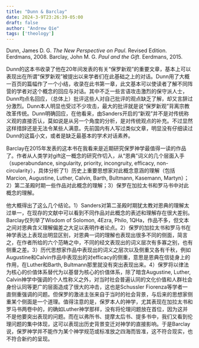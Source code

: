 ```yaml
---
title: "Dunn & Barclay"
date: 2024-3-9T23:26:39-05:00
draft: false
author: "Andrew Qie"
tags: ['theology']
---
```

Dunn, James D. G. *The New Perspective on Paul*. Revised Edition. Eerdmans, 2008.
Barclay, John M. G. *Paul and the Gift*. Eerdmans, 2015.

Dunn的这本书收录了他在20年间发表的有关“保罗新观”的重要文章，基本上可以表现出在所谓“保罗新观”被提出以来学者们在此基础之上的对话。Dunn用了大概一百页的篇幅作了一个小结，收录在此书第一章，此文基本可以使读者了解不同阵营的学者对这个概念的回应与对话。其中不乏一些言语攻击激烈的保守派人士，Dunn均点名回应，（总体上）批评这些人对自己批评的观点缺乏了解，却又言辞过分激烈。Dunn本人明显也受过不少攻击，最大的批评就是说“保罗新观”背离宗教改革传统。Dunn明确回应，在他看来，由Sanders开启的“新观”并不是对传统称义观的直接否认，莫如说是从另一个角度的分析，是对传统观点的补充。不过显然这样措辞还是无法令某些人满意。先前国内有人写过类似文章，明显没有仔细读过Dunn的这篇小文，或者是缺乏最基本的学术对话素养。

Barclay在2015年发表的这本书在我看来是近期研究保罗神学最值得一读的作品了。作者从人类学对gift这一概念的研究作切入，从“恩典”词义的几个层面入手（superabundance, singularity, priority, incongruity, efficacy, non-circularity），具体分析了1）历史上重要思想家对此概念意涵的理解（包括Marcion, Augustine, Luther, Calvin, Barth, Bultmann, Kasemann, Martyn）；2）第二圣殿时期一些作品对此概念的理解；3）保罗在加拉太书和罗马书中对此概念的理解。

他大概得出了这么几个结论。1）Sanders对第二圣殿时期犹太教对恩典的理解太过单一，在现存的文献中可以看到不同作品对此概念的表述和理解存在很大差别。Barclay仅列举了Wisdom of Solomon, 4Ezra, Philo, 1QHa，作品不多，但文本之间对恩典含义理解偏差之大足以表明作者论点。2）保罗的加拉太书和罗马书在神学表达上表现出明显区别，对恩典一词的理解也表现出很多不同的侧面，简言之，在作者所给的六个范畴之中，不同的经文表现出的词义层次有多寡之别，也有侧重之差。3）历代思想家作品中表现出的词义之层次以及侧重又各有千秋，例如Augustine和Calvin作品中表现出的对efficacy的侧重，意思是恩典在信徒身上的作用，在Luther和Barth, Bultmann那里就没有突出表现出来。4）保罗将以律法为核心的价值体系替代为以基督为核心的价值体系，除了暗含Augustine, Luther, Calvin神学中强调的个人性称义之外，对当时社会普遍认同的文化价值和人群社会身份认同等更广的层面造成了很大的冲击，这也是Schussler Fiorenza等学者一直侧重强调的问题。但保罗的激进主张来自于当时的社会背景，与后来的思想家侧重某个侧面是一个道理。值得注意的是，保罗本人的神学，尤其表现在加拉太书和罗马书两卷中的，的确如Luther神学那样，没有将伦理问题放在首位，因为这并不是他要突出表现的问题。而在以弗所书、提摩太后书、提多书中，我们又看到伦理问题的集中体现，这可以表现出历史背景变迁对神学的直接影响。于是Barclay说，保罗神学并不能作为某个神学规范或标准放之四海而皆准，这不符合现实，也不符合新约的呈现。

